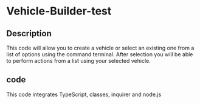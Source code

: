 # Vehicle-Builder-test

## Description
This code will allow you to create a vehicle or select an existing one from a list of options using the command terminal. After selection you will be able to perform actions from a list using your selected vehicle.

## code
This code integrates TypeScript, classes, inquirer and node.js